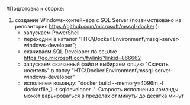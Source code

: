 #Подготовка к сборке:
1. создание Windows-контейнера с SQL Server (позаимствовано из репозитория https://github.com/microsoft/mssql-docker ):
   - запускаем PowerShell
   - переходим в каталог "HTC\Docker\!Environment\mssql-server-windows-developer";
   - скачиваем SQL Developer по ссылке https://go.microsoft.com/fwlink/?linkid=866662
   - запускаем скачанный файл и выбираем опцию "Скачать носитель" в папку "HTC\Docker\!Environment\mssql-server-windows-developer"
   - исполняем команду: "docker build --memory=4096m -f dockerfile_1 -t sqldeveloper .". Скорость исполнения команды может варьироваться в пределах от минуты до десятка минут
